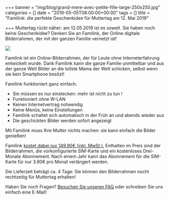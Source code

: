 +++
banner = "img/blog/grand-mere-avec-petite-fille-large-250x250.jpg"
categories = []
date = "2019-05-05T08:00:00+00:00"
tags = []
title = "Familink: die perfekte Geschenkidee für Muttertag am 12. Mai 2019"

+++
Muttertag rückt näher: am 12.05.2019 ist es soweit. Sie haben noch keine Geschenkidee? Denken Sie an Familink, der Online digitale Bilderrahmen, der mit der ganzen Familie vernetzt ist!

![](/uploads/2018/05/05/Familink_HD_07.png)

Familink ist ein Online-Bilderrahmen, der für Leute ohne Interneterfahrung entwickelt wurde. Dank Familink kann die ganze Familie unmittelbar und aus der ganze Welt Bilder an die tollste Mama der Welt schicken, selbst wenn sie kein Smartphone besitzt!

Familink funktioniert ganz einfach:

* Sie müssen es nur einstecken: mehr ist nicht zu tun !
* Funktioniert ohne W-LAN
* Keinen Internetvertrag notwendig
* Keine Menüs, keine Einstellungen
* Familink schaltet sich automatisch in der Früh an und abends wieder aus
* Die geschickten Bilder werden sofort angezeigt

Mit Familink muss Ihre Mutter nichts machen: sie kann einfach die Bilder genießen!

Familink [kostet dabei nur 149.90€ (inkl. MwSt.).](https://shop.familinkframe.com/de/product/familink-2018/) Enthalten im Preis sind der Bilderrahmen, die vorkonfigurierte SIM-Karte und ein kostenloses Drei-Monate Abonnement. Nach einem Jahr kann das Abonnement für die SIM-Karte für nur 3.90€ pro Monat verlängert werden.

Die Lieferzeit beträgt ca. 4 Tage: Sie können den Bilderrahmen nocht rechtzeitig für Muttertag erhalten!

Haben Sie noch Fragen? [Besuchen Sie unseren FAQ](/de/faq/) oder schreiben Sie uns einfach eine E-Mail!